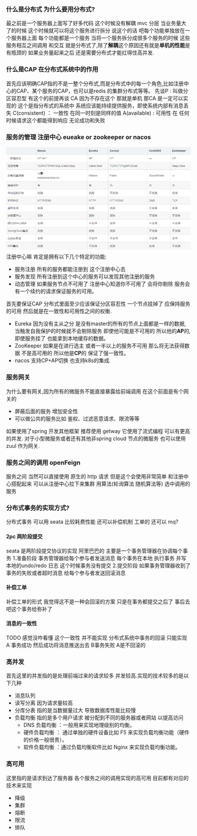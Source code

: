 

### 什么是分布式 为什么要用分布式?
   最之前是一个服务器上面写了好多代码  这个时候没有解耦 mvc 分层 当业务量大了的时候 这个时候就可以将这个服务进行拆分  说这个的话 吧每个功能单独放在一个服务器上面 每个功能都是一个服务
   当将一个服务拆分成很多个服务的时候  这些服务相互之间调用 和交互  就是分布式了,除了**解耦**这个原因还有就是**单机的性能**是有瓶颈的 如果业务量起来之后 还是需要分布式才能扛得住高并发.
   
### 什么是CAP 在分布式系统中的作用
   首先应该明确CAP指的不是一整个分布式,而是分布式中的每一个角色,比如注册中心的CAP、某个服务的CAP，也可以是redis 的集群分布式等等。
   先谈P : 叫做分区容忍型 有这个的前提再谈 CA 因为不存在这个  那就是单机 那CA 是一定可以实现的  这个是指分布式的系统中  系统应该能持续提供服务，即使系统内部有消息丢失
   C(consistent) ： 一致性  在同一时刻是同样的值
   A(available) : 可用性 在 任何时候请求这个都能得到响应 无论成功和失败 
   
### 服务的管理  注册中心  eueake or zookeeper  or nacos 
   ![image](image/注册中心对比.png)
   注册中心嘛 肯定是拥有以下几个特定的功能:
   * 服务注册   所有的服务都能注册到 这个注册中心去
   * 服务发现   所有注册到这个中心的服务可以发现其他注册的服务
   * 动态管理   如果服务节点不可用了 注册中心知道你不可用了 会将你剔除 服务会有一个续约的请求保证服务的可用。
   
   首先要保证CAP 分布式里面至少应该保证分区容忍性 一个节点挂掉了 应保持服务的可用 然后就是在一致性和可用性之间的权衡.
   * Eureka 因为没有主从之分 是没有master的所有的节点上面都是一样的数据,当触发自我保护的时候就不会剔除服务 即使他可能是不可用的  所以他的**AP**的,即使服务挂了 也能拿到本地缓存的数据。
   * ZooKeeper  如果是在进行选主 或者一半以上的服务不可用 那么将无法获得数据 不是高可用的 所以他是**CP**的 保证了强一致性。
   * nacos  支持CP+AP切换 也支持k8s的集成.

### 服务网关 
   为什么要有网关,因为所有的微服务不能直接暴露给前端调用 在这个前面是有个网关的
   * 屏蔽后面的服务 增加安全性
   * 可以做公共的服务比如 鉴权、过滤恶意请求、限流等等
   
   如果使用了spring 开发其他框架 推荐使用 getway 它使用了流式编程 可以有更高的并发.
   对于小型微服务或者还有其他非spring cloud 节点的微服务 也可以使用zuul 作为网关.

### 服务之间的调用 openFeign 
   服务之间 当然可以直接使用 原生的 http 请求 但是这个会使用非常简单 和注册中心搭配起来 可以从注册中心拉下来集群 用算法(轮询算法 随机算法等) 选中调用的服务


### 分布式事务的实现方式?
   分布式事务 可以用 seata 比较耗费性能  还可以补偿机制 工单的   还可以 mq?
   #### 2pc 两阶段提交
   seata 是两阶段提交协议的实现 阿里巴巴的 主要是一个事务管理器在协调每个事务 
        1.准备阶段  事务管理器给每个参与者发送消息 每个事务在本地 执行事务 并写本地的undo/redo 日志 这个时候事务没有提交
        2.提交阶段 如果事务管理器收到了 事务的失败或者超时消息 给每个参与者发送回滚消息 
   #### 补偿工单
   补偿工单的形式 我觉得这不是一种会回滚的方案 只是在事务都提交之后了 事后去吧这个事务给弥补了
   #### 消息的一致性
   TODO 感觉没咋看懂 这个一致性 并不能实现 分布式系统中事务的回滚 只能实现 A 事务成功 然后成功将消息推送出去  B事务失败 A是不回滚的 


### 高并发
   首先这里的并发指的是处理前端过来的请求较多 并发较高.实现的技术较多的是以下几种
   * 消息队列
   * 读写分离   因为请求量较高
   * 分库分表   指的是当数据量过大 导致数据库性能比较慢
   * 负载均衡   指的是多个用户请求 被分配到不同的服务器或者网站 以提高访问
        * DNS 负载均衡 ：一般用来实现地理级别的均衡。
        * 硬件负载均衡 ： 通过单独的硬件设备比如 F5 来实现负载均衡功能（硬件的价格一般很贵）。
        * 软件负载均衡 ：通过负载均衡软件比如 Nginx 来实现负载均衡功能。
### 高可用
   这里指的是请求到达了服务器 各个服务之间的调用实现的高可用 目前都有对应的技术来实现
   * 降级
   * 集群
   * 熔断
   * 限流
   * 排队
   
   
   
   
   
   
   
   
   
   